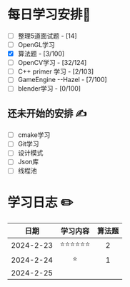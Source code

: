 # 每日学习安排:calendar: 
+ [ ] 整理5道面试题        - [14] 
+ [ ] OpenGL学习        
+ [x] 算法题              - [3/100]
+ [ ] OpenCV学习          - [32/124]
+ [ ] C++ primer 学习     - [2/103]
+ [ ] GameEngine --Hazel  - [7/100]
+ [ ] blender学习         - [0/100]
## 还未开始的安排 :writing_hand:
+ [ ] cmake学习
+ [ ] Git学习
+ [ ] 设计模式
+ [ ] Json库
+ [ ] 线程池

# 学习日志 :pencil2:

| 日期 | 学习内容 |算法题|
| :---: | :---: | :---: |
| 2024-2-23 | :star::star::star::star::star::star: |2|
| 2024-2-24 |:star:  |  1  |
| 2024-2-25 |  |    |


